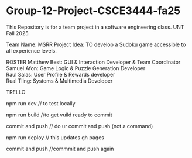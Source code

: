 # Group-12-Project-CSCE3444-fa25
This Repository is for a team project in a software engineering class. UNT Fall 2025.

Team Name: MSRR
Project Idea: TO develop a Sudoku game accessible to all experience levels.

ROSTER 
Matthew Best: GUI & Interaction Developer & Team Coordinator
Samuel Afon: Game Logic & Puzzle Generation Developer  
Raul Salas: User Profile & Rewards developer   
Rual Tling: Systems & Multimedia Developer 

TRELLO

npm run dev // to test locally

npm run build //to get vuild ready to commit

commit and push // do ur commit and push (not a command)

npm run deploy // this updates gh pages

commit and push //commmit and push again
